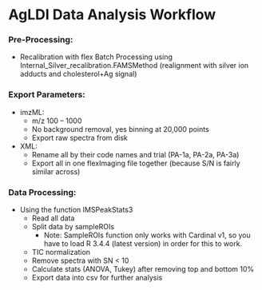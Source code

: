 # AgLDI Data Analysis Workflow

### Pre-Processing:

* Recalibration with flex Batch Processing using Internal_Silver_recalibration.FAMSMethod (realignment with silver ion adducts and cholesterol+Ag signal)

### Export Parameters:

* imzML:
  + m/z 100 – 1000 
  + No background removal, yes binning at 20,000 points
  + Export raw spectra from disk
* XML:
  + Rename all by their code names and trial (PA-1a, PA-2a, PA-3a)
  + Export all in one flexImaging file together (because S/N is fairly similar across)

### Data Processing:

* Using the function IMSPeakStats3
  +	Read all data
  + Split data by sampleROIs
    + Note: SampleROIs function only works with Cardinal v1, so you have to load R 3.4.4 (latest version) in order for this to work. 
  + TIC normalization
  + Remove spectra with SN < 10
  + Calculate stats (ANOVA, Tukey) after removing top and bottom 10%
  + Export data into csv for further analysis
